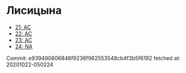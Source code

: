 # Лисицына
- [21: AC](21.md)
- [22: AC](22.md)
- [23: AC](23.md)
- [24: NA](24.md)

Commit: e939490806846f9236f962553548cb4f3b5f6192
 fetched at: 20201022-050224

